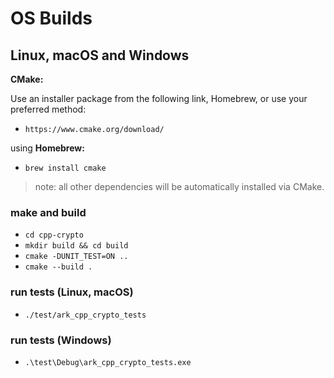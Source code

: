 
# OS Builds

## Linux, macOS and Windows

**CMake:**

Use an installer package from the following link, Homebrew, or use your preferred method:

* `https://www.cmake.org/download/`

using **Homebrew:**

* `brew install cmake`

> note: all other dependencies will be automatically installed via CMake.

### make and build

* `cd cpp-crypto`
* `mkdir build && cd build`
* `cmake -DUNIT_TEST=ON ..`
* `cmake --build .`

### run tests (Linux, macOS)

* `./test/ark_cpp_crypto_tests`

### run tests (Windows)

* `.\test\Debug\ark_cpp_crypto_tests.exe`